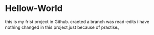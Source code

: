 # Hellow-World
this is my frist project in Github.
craeted a branch was read-edits
i have nothing changed in this project,just because of practise。
